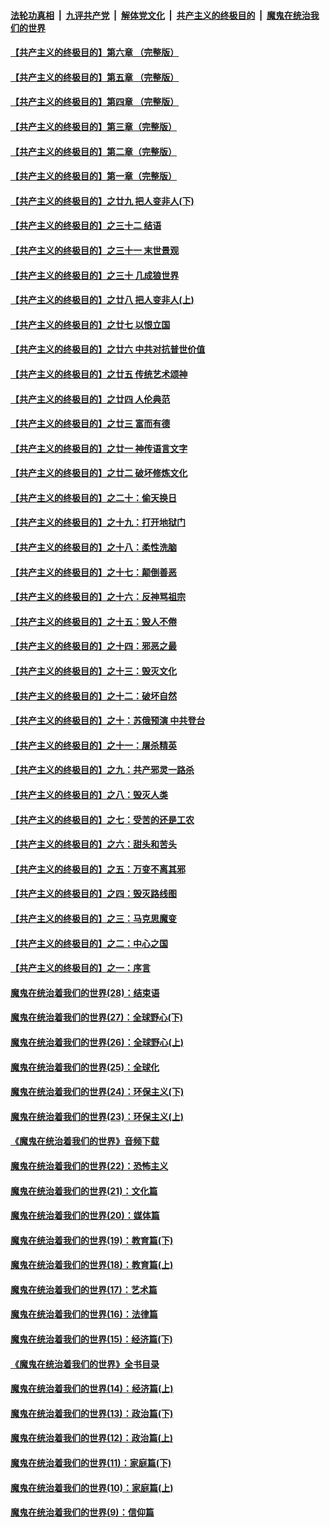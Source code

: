 

####  [法轮功真相](../../../../basic/blob/master/README.md?t=05012231) &nbsp;|&nbsp; [九评共产党](../../../../9ping.md/blob/master/README.md?t=05012231) &nbsp;|&nbsp; [解体党文化](../../../../jtdwh.md/blob/master/README.md?t=05012231)  &nbsp;|&nbsp; [共产主义的终极目的](../../../../gczydzjmd.md/blob/master/README.md?t=05012231) &nbsp;|&nbsp; [魔鬼在统治我们的世界](../../../../mgztzwmdsj.md/blob/master/README.md?t=05012231) 

#### [【共产主义的终极目的】第六章 （完整版）](../pages/nsc422/n11428913.md?t=05012231) 

#### [【共产主义的终极目的】第五章 （完整版）](../pages/nsc422/n11428912.md?t=05012231) 

#### [【共产主义的终极目的】第四章 （完整版）](../pages/nsc422/n11428907.md?t=05012231) 

#### [【共产主义的终极目的】第三章（完整版）](../pages/nsc422/n11428848.md?t=05012231) 

#### [【共产主义的终极目的】第二章（完整版）](../pages/nsc422/n11428831.md?t=05012231) 

#### [【共产主义的终极目的】第一章（完整版）](../pages/nsc422/n11417651.md?t=05012231) 

#### [【共产主义的终极目的】之廿九 把人变非人(下)](../pages/nsc422/n11344140.md?t=05012231) 

#### [【共产主义的终极目的】之三十二 结语](../pages/nsc422/n11360535.md?t=05012231) 

#### [【共产主义的终极目的】之三十一 末世景观](../pages/nsc422/n11351129.md?t=05012231) 

#### [【共产主义的终极目的】之三十 几成狼世界](../pages/nsc422/n11348280.md?t=05012231) 

#### [【共产主义的终极目的】之廿八 把人变非人(上)](../pages/nsc422/n11340492.md?t=05012231) 

#### [【共产主义的终极目的】之廿七 以恨立国](../pages/nsc422/n11336944.md?t=05012231) 

#### [【共产主义的终极目的】之廿六 中共对抗普世价值](../pages/nsc422/n11324785.md?t=05012231) 

#### [【共产主义的终极目的】之廿五 传统艺术颂神](../pages/nsc422/n11296396.md?t=05012231) 

#### [【共产主义的终极目的】之廿四 人伦典范](../pages/nsc422/n11296397.md?t=05012231) 

#### [【共产主义的终极目的】之廿三 富而有德](../pages/nsc422/n11283598.md?t=05012231) 

#### [【共产主义的终极目的】之廿一 神传语言文字](../pages/nsc422/n11263265.md?t=05012231) 

#### [【共产主义的终极目的】之廿二 破坏修炼文化](../pages/nsc422/n11245728.md?t=05012231) 

#### [【共产主义的终极目的】之二十：偷天换日](../pages/nsc422/n11238846.md?t=05012231) 

#### [【共产主义的终极目的】之十九：打开地狱门](../pages/nsc422/n11206376.md?t=05012231) 

#### [【共产主义的终极目的】之十八：柔性洗脑](../pages/nsc422/n11199994.md?t=05012231) 

#### [【共产主义的终极目的】之十七：颠倒善恶](../pages/nsc422/n11179782.md?t=05012231) 

#### [【共产主义的终极目的】之十六：反神骂祖宗](../pages/nsc422/n11166798.md?t=05012231) 

#### [【共产主义的终极目的】之十五：毁人不倦](../pages/nsc422/n11166792.md?t=05012231) 

#### [【共产主义的终极目的】之十四：邪恶之最](../pages/nsc422/n11150249.md?t=05012231) 

#### [【共产主义的终极目的】之十三：毁灭文化](../pages/nsc422/n11135227.md?t=05012231) 

#### [【共产主义的终极目的】之十二：破坏自然](../pages/nsc422/n11135214.md?t=05012231) 

#### [【共产主义的终极目的】之十：苏俄预演 中共登台](../pages/nsc422/n11118424.md?t=05012231) 

#### [【共产主义的终极目的】之十一：屠杀精英](../pages/nsc422/n11118442.md?t=05012231) 

#### [【共产主义的终极目的】之九：共产邪灵一路杀](../pages/nsc422/n11114139.md?t=05012231) 

#### [【共产主义的终极目的】之八：毁灭人类](../pages/nsc422/n11108503.md?t=05012231) 

#### [【共产主义的终极目的】之七：受苦的还是工农](../pages/nsc422/n11101809.md?t=05012231) 

#### [【共产主义的终极目的】之六：甜头和苦头](../pages/nsc422/n11096971.md?t=05012231) 

#### [【共产主义的终极目的】之五：万变不离其邪](../pages/nsc422/n11091285.md?t=05012231) 

#### [【共产主义的终极目的】之四：毁灭路线图](../pages/nsc422/n11086284.md?t=05012231) 

#### [【共产主义的终极目的】之三：马克思魔变](../pages/nsc422/n11061941.md?t=05012231) 

#### [【共产主义的终极目的】之二：中心之国](../pages/nsc422/n11047728.md?t=05012231) 

#### [【共产主义的终极目的】之一：序言](../pages/nsc422/n11086077.md?t=05012231) 

#### [魔鬼在统治着我们的世界(28)：结束语](../pages/nsc422/n10936246.md?t=05012231) 

#### [魔鬼在统治着我们的世界(27)：全球野心(下)](../pages/nsc422/n10928319.md?t=05012231) 

#### [魔鬼在统治着我们的世界(26)：全球野心(上)](../pages/nsc422/n10900318.md?t=05012231) 

#### [魔鬼在统治着我们的世界(25)：全球化](../pages/nsc422/n10788205.md?t=05012231) 

#### [魔鬼在统治着我们的世界(24)：环保主义(下)](../pages/nsc422/n10695307.md?t=05012231) 

#### [魔鬼在统治着我们的世界(23)：环保主义(上)](../pages/nsc422/n10688613.md?t=05012231) 

#### [《魔鬼在统治着我们的世界》音频下载](../pages/nsc422/n10635553.md?t=05012231) 

#### [魔鬼在统治着我们的世界(22)：恐怖主义](../pages/nsc422/n10614727.md?t=05012231) 

#### [魔鬼在统治着我们的世界(21)：文化篇](../pages/nsc422/n10597706.md?t=05012231) 

#### [魔鬼在统治着我们的世界(20)：媒体篇](../pages/nsc422/n10586579.md?t=05012231) 

#### [魔鬼在统治着我们的世界(19)：教育篇(下)](../pages/nsc422/n10564808.md?t=05012231) 

#### [魔鬼在统治着我们的世界(18)：教育篇(上)](../pages/nsc422/n10526970.md?t=05012231) 

#### [魔鬼在统治着我们的世界(17)：艺术篇](../pages/nsc422/n10499093.md?t=05012231) 

#### [魔鬼在统治着我们的世界(16)：法律篇](../pages/nsc422/n10485969.md?t=05012231) 

#### [魔鬼在统治着我们的世界(15)：经济篇(下)](../pages/nsc422/n10469975.md?t=05012231) 

#### [《魔鬼在统治着我们的世界》全书目录](../pages/nsc422/n10464261.md?t=05012231) 

#### [魔鬼在统治着我们的世界(14)：经济篇(上)](../pages/nsc422/n10457370.md?t=05012231) 

#### [魔鬼在统治着我们的世界(13)：政治篇(下)](../pages/nsc422/n10448270.md?t=05012231) 

#### [魔鬼在统治着我们的世界(12)：政治篇(上)](../pages/nsc422/n10444576.md?t=05012231) 

#### [魔鬼在统治着我们的世界(11)：家庭篇(下)](../pages/nsc422/n10440961.md?t=05012231) 

#### [魔鬼在统治着我们的世界(10)：家庭篇(上)](../pages/nsc422/n10435448.md?t=05012231) 

#### [魔鬼在统治着我们的世界(9)：信仰篇](../pages/nsc422/n10432159.md?t=05012231) 

